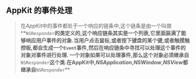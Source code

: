 ## AppKit 的事件处理

> 在*AppKit*中的事件都处于一个响应的链条中,这个链条是由一个叫做**`NSResponder`**的类定义的,这个响应链条其实是一个列表,它里面装满了能够响应用户事件的对象.当用户点击鼠标,或者按下键盘的某个键,或者触摸触控板,都会生成一个`Event`事件,然后在响应链条中寻找可以处理这个事件的对象对事件进行处理.
> 一个对象如果可以处理事件,那么这个对象必须继承自**`NSResponder`**这个类.在AppKit中,*NSApplication*,*NSWindow*,*NSView*都继承自**`NSResponder`**

